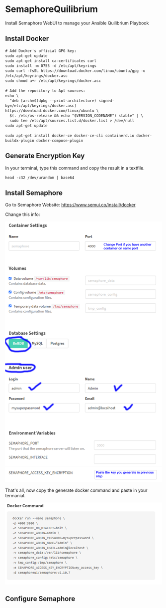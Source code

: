 # SemaphoreQuilibrium
Install Semaphore WebUI to manage your Ansible Quilibrium Playbook

## Install Docker

```
# Add Docker's official GPG key:
sudo apt-get update
sudo apt-get install ca-certificates curl
sudo install -m 0755 -d /etc/apt/keyrings
sudo curl -fsSL https://download.docker.com/linux/ubuntu/gpg -o /etc/apt/keyrings/docker.asc
sudo chmod a+r /etc/apt/keyrings/docker.asc

# Add the repository to Apt sources:
echo \
  "deb [arch=$(dpkg --print-architecture) signed-by=/etc/apt/keyrings/docker.asc] https://download.docker.com/linux/ubuntu \
  $(. /etc/os-release && echo "$VERSION_CODENAME") stable" | \
  sudo tee /etc/apt/sources.list.d/docker.list > /dev/null
sudo apt-get update

sudo apt-get install docker-ce docker-ce-cli containerd.io docker-buildx-plugin docker-compose-plugin
```

## Generate Encryption Key

In your terminal, type this command and copy the result in a textfile.
```
head -c32 /dev/urandom | base64
```


## Install Semaphore

Go to Semaphore Website: https://www.semui.co/install/docker

Change this info:

![screenshot](doc/settings1.PNG)
![screenshot](doc/settings2.PNG)

That's all, now copy the generate docker command and paste in your termanial.

![screenshot](doc/settings3.PNG)


## Configure Semaphore
